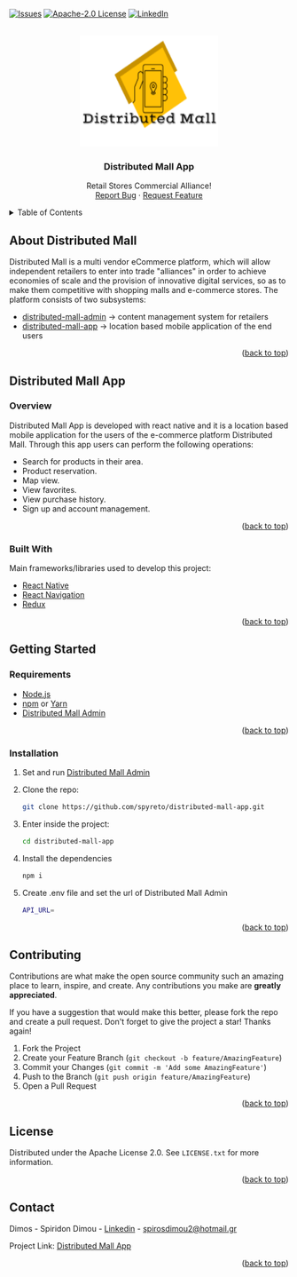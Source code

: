 
<div id="top"></div>
<!-- Distributed Mall admin inteface -->

[![Issues][issues-shield]][issues-url]
[![Apache-2.0 License][license-shield]][license-url]
[![LinkedIn][linkedin-shield]][linkedin-url]

<!-- PROJECT LOGO -->
<br />
<div align="center">
  <a href="https://github.com/spyreto">
    <img src="logo.png" alt="Logo" width="250" height="200">
  </a>

  <h3 align="center">Distributed Mall App</h3>

  <p align="center">
    Retail Stores Commercial Alliance!
    <br />
    <a href="https://github.com/spyreto/distributed-mall-app/issues">Report Bug</a>
    ·
    <a href="https://github.com/spyreto/distributed-mall-app/issues">Request Feature</a>
  </p>
</div>



<!-- TABLE OF CONTENTS -->
<details>
    <summary>Table of Contents</summary>
    <ol>
        <li>
            <a href="#about-the-project">About Distributed Mall</a>
        </li>
        <li>
            <a href="#distributed-mall-app">Distributed Mall App</a>
            <ul>
                <li><a href="#overview">Overview</a></li>
                <li><a href="#built-with">Built With</a></li>
            </ul>
        </li>
        <li>
            <a href="#getting-started">Getting Started</a>
            <ul>
                <li><a href="#requirements">Requirements</a></li>
                <li><a href="#installation">Installation</a></li>
            </ul>
        </li>
        <li><a href="#contributing">Contributing</a></li>
        <li><a href="#license">License</a></li>
        <li><a href="#contact">Contact</a></li>
    </ol>
</details>


<!-- ABOUT THE DISTRIBUTED MALL -->
## About Distributed Mall

Distributed Mall is a multi vendor eCommerce platform, which will allow independent retailers to enter into trade "alliances" in order to achieve economies of scale and the provision of innovative digital services, so as to make them competitive with shopping malls and e-commerce stores. Τhe platform consists of two subsystems:

* <a href="https://github.com/spyreto/distributed-mall-admin">distributed-mall-admin</a> &rarr; content management system for retailers  
* <a href="https://github.com/spyreto/distributed-mall-app">distributed-mall-app</a> &rarr; location based mobile application of the end users

<p align="right">(<a href="#top">back to top</a>)</p>


## Distributed Mall App

### Overview

Distributed Mall App is developed with react native and it is a location based mobile application for the users of the e-commerce platform Distributed Mall. Through this app users can perform the following  operations:

* Search for products in their area.
* Product reservation.
* Map view.
* View favorites.
* View purchase history.
* Sign up and account management.


<p align="right">(<a href="#top">back to top</a>)</p>


### Built With

Main frameworks/libraries used to develop this project:

* [React Native](https://reactnative.dev/)
* [React Navigation](https://reactnavigation.org/)
* [Redux](https://redux.js.org/)

<p align="right">(<a href="#top">back to top</a>)</p>


<!-- GETTING STARTED -->

## Getting Started

### Requirements

*  [Node.js](https://nodejs.org/en/)
*  [npm](https://www.npmjs.com/) or [Yarn](https://yarnpkg.com/)
*  [Distributed Mall Admin](https://github.com/spyreto/distributed-mall-admin)

<p align="right">(<a href="#top">back to top</a>)</p>


### Installation

1. Set and run [Distributed Mall Admin](https://github.com/spyreto/distributed-mall-admin)

2. Clone the repo:
   ```sh
   git clone https://github.com/spyreto/distributed-mall-app.git
   ```
   
3.	Enter inside the project:
    ```sh
    cd distributed-mall-app
    ```

4.	Install the dependencies
    ```sh
    npm i
    ```

5.	Create .env file and set the url of Distributed Mall Admin
    ```sh
    API_URL=
    ```

<p align="right">(<a href="#top">back to top</a>)</p>



<!-- CONTRIBUTING -->
## Contributing

Contributions are what make the open source community such an amazing place to learn, inspire, and create. Any contributions you make are **greatly appreciated**.

If you have a suggestion that would make this better, please fork the repo and create a pull request.
Don't forget to give the project a star! Thanks again!

1. Fork the Project
2. Create your Feature Branch (`git checkout -b feature/AmazingFeature`)
3. Commit your Changes (`git commit -m 'Add some AmazingFeature'`)
4. Push to the Branch (`git push origin feature/AmazingFeature`)
5. Open a Pull Request

<p align="right">(<a href="#top">back to top</a>)</p>


<!-- LICENSE -->
## License

Distributed under the Apache License 2.0. See `LICENSE.txt` for more information.

<p align="right">(<a href="#top">back to top</a>)</p>


<!-- CONTACT -->
## Contact

Dimos - Spiridon Dimou - [Linkedin](https://www.linkedin.com/in/spiridon-dimou-2aa98216b) - spirosdimou2@hotmail.gr

Project Link: [Distributed Mall App](https://github.com/spyreto/distributed-mall-app)

<p align="right">(<a href="#top">back to top</a>)</p>


<!-- MARKDOWN LINKS & IMAGES -->
<!-- https://www.markdownguide.org/basic-syntax/#reference-style-links -->
[issues-shield]:https://img.shields.io/github/issues/spyreto/distributed-mall-app?style=flat-square
[issues-url]: https://github.com/spyreto/distributed-mall-app/issues
[license-shield]: https://img.shields.io/github/license/spyreto/distributed-mall-admin?style=flat-square
[license-url]: https://github.com/spyreto/distributed-mall-app/blob/main/LICENSE
[linkedin-shield]: https://img.shields.io/badge/-LinkedIn-black.svg?style=flat-square&logo=linkedin&colorB=555
[linkedin-url]: https://www.linkedin.com/in/spiridon-dimou-2aa98216b/
[app-screenshot]: app-screenshots/search.png
